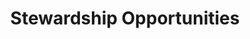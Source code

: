 ---
layout: post
title: "Stewardship Opportunities"
categories: programs
description:
subtitle:
permalink: /programs/stewardship-opportunities/
---